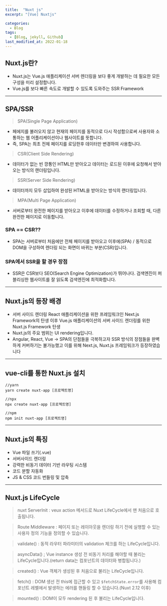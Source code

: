 ```yaml
---
title:  "Nuxt js"
excerpt: "[Vue] Nuxtjs"

categories:
  - Blog
tags:
  - [Blog, jekyll, Github]
last_modified_at: 2022-01-18
---
```

## Nuxt.js란? 

- Nuxt.js는 Vue.js 애플리케이션 서버 렌더링을 보다 좋게 개발하는 데 필요한 모든 구성을 미리 설정합니다.
- Vue.js를 보다 빠른 속도로 개발할 수 있도록 도와주는 SSR Framework

---
## SPA/SSR
> SPA(Single Page Application)
* 페에지를 불러오지 않고 현재의 페이지를 동적으로 다시 작성함으로써 사용자와 소통하는 웹 어플리케이션이나 웹사이트를 뜻합니다. 
* 즉, SPA는 최초 전체 페이지를 로딩한후 데이터만 변경하여 사용합니다.

> CSR(Client Side Rendering)
* 데이터가 없는 빈 깡통인 HTML만 받아오고 데이터는 로드된 이후에 요청해서 받아오는 방식의 랜더링입니다.

> SSR(Server Side Rendering)
* 데이터까지 모두 삽입하여 완성된 HTML을 받아오는 방식의 랜더링입니다.

> MPA(Multi Page Application)
* 서버로부터 완전한 페이지를 받아오고 이후에 데이터를 수정하거나 조회할 때, 다른 완전한 페이지로 이동합니다.

### SPA == CSR??
* SPA는 서버로부터 처음에만 전체 페이지를 받아오고 이후에(SPA) / 동적으로 DOM을 구성하여 렌더링 되는 화면이 바뀌는 부분(CSR)입니다.

### SPA에서 SSR을 할 경우 장점
* SSR은 CSR보다 SEO(Search Engine Optimization)가 뛰어나다. 검색엔진이 퍼블리싱한 웹사이트를 잘 읽도록 검색엔진에 최적화합니다.


---
## Nuxt.js의 등장 배경
* 서버 사이드 렌더링 React 애플리케이션을 위한 프레임워크인 Next.js Framework의 탄생 이후 Vue.js 애플리케이션의 서버 사이드 렌더링를 위한 Nuxt.js Framework 탄생
* Nuxt.js의 주요 범위는 UI rendering입니다.
* Angular, React, Vue -> SPA의 단점들을 극복하고자 SSR 방식의 장점들을 완벽하게 커버하기는 불가능했고 이를 위해 Next.js, Nuxt.js 프레임워크가 등장하였습니다
---

## vue-cli를 통한 Nuxt.js 설치
```vuejs
//yarn
yarn create nuxt-app [프로젝트명]

//npx
npx create nuxt-app [프로젝트명]

//npm
npm init nuxt-app [프로젝트명]
```

---

## Nuxt.js의 특징
* Vue 파일 쓰기(.vue)
* 서버사이드 렌더링
* 강력한 비동기 데이터 기반 라우팅 시스템
* 코드 분할 자동화
* JS & CSS 코드 번들링 및 압축
---

## Nuxt.js LifeCycle
> nuxt ServerInit : veux action 메서드로 Nuxt LifeCycle에서 맨 처음으로 호출됩니다.

> Route Middleware : 페이지 또는 레이아웃을 렌더링 하기 전에 실행할 수 있는 사용자 정의 기능을 정의할 수 있습니다.

> validate() : 동적 라우터 파라미터의 validation 체크를 하는 LifeCycle입니다.

> asyncData() ; Vue instance 생성 전 비동기 처리를 해야할 때 불리는 LifeCycle입니다.(return data는 컴포넌트의 데이터와 병합됩니다.)

> created() : Vue 객체가 생성된 후 처음으로 불리는 LifeCycle입니다.

> fetch() : DOM 생선 전 this에 접근할 수 있고 `$fetchState.error`를 사용해 컴포넌트 레벨에서 발생하는 에러를 핸들링 할 수 있습니다.(Nuxt 2.12 이후)

> mounted() : DOM이 모두 rendering 된 후 불리는 LifeCycle입니다.